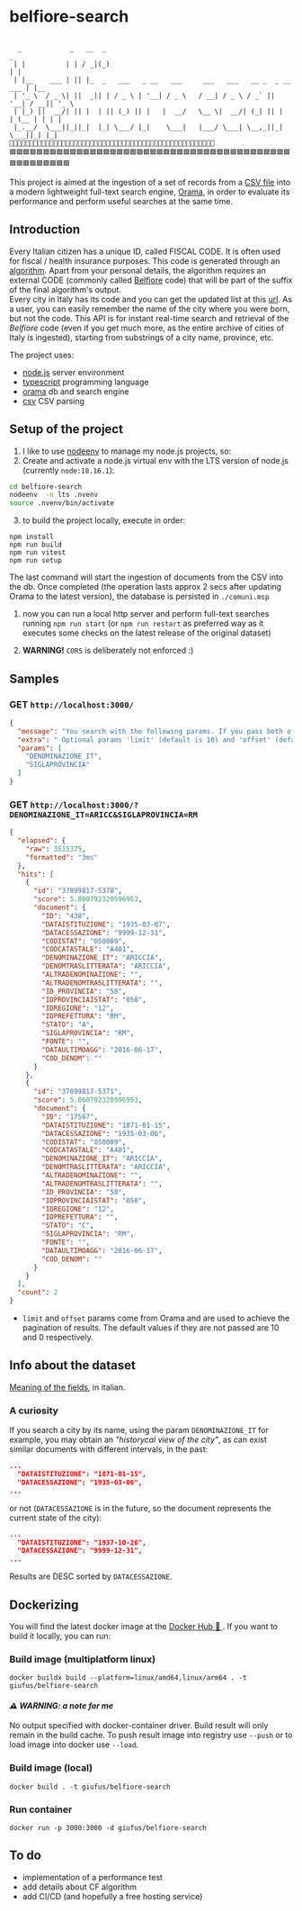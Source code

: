 # belfiore-search  

```

  _            _   __  _                                                      _      
 | |          | | / _|(_)                                                    | |    
 | |__    ___ | || |_  _   ___   _ __   ___     ___   ___   __ _  _ __   ___ | |__   
 | '_ \  / _ \| ||  _|| | / _ \ | '__| / _ \   / __| / _ \ / _` || '__| / __|| '_ \  
 | |_) ||  __/| || |  | || (_) || |   |  __/   \__ \|  __/| (_| || |   | (__ | | | | 
 |_.__/  \___||_||_|  |_| \___/ |_|    \___|   |___/ \___| \__,_||_|    \___||_| |_| 
🌸🌸🌸🌸🌸🌸🌸🌸🌸🌸🌸🌸🌸🌸🌸🌸🌸🌸🌸🌸🌸🌸🌸🌸🌸🌸🌸🌻🌸🌸🌸🌸🌸🌸🌸🌸🌸🌸🌸🌸🌸🌸🌸🌸🌸🌸🌸🌸🌸🌸🌸
🟩🟩🟩🟩🟩🟩🟩🟩🟩🟩🟩🟩🟩🟩🟩🟩🟩🟩🟩🟩🟩🟩🟩🟩🟩🟩🟩🟩🟩🟩🟩🟩🟩🟩🟩🟩🟩🟩🟩🟩🟩🟩🟩🟩🟩🟩🟩🟩🟩🟩🟩 
```


This project is aimed at the ingestion of a set of records from a [CSV file](https://www.anagrafenazionale.interno.it/wp-content/uploads/ANPR_archivio_comuni.csv) into a modern lightweight full-text search engine, [Orama](https://oramasearch.com/), in order to evaluate its performance and perform useful searches at the same time.

## Introduction  
Every Italian citizen has a unique ID, called FISCAL CODE. It is often used for fiscal / health insurance purposes. This code is generated through an [algorithm](https://www.agenziaentrate.gov.it/portale/web/guest/schede/istanze/richiesta-ts_cf/informazioni-codificazione-pf). Apart from your personal details, the algorithm requires an external CODE (commonly called [Belfiore](https://it.wikipedia.org/wiki/Codice_catastale) code) that will be part of the suffix of the final algorithm's output.  
Every city in Italy has its code and you can get the updated list at this [url](https://www.anagrafenazionale.interno.it/wp-content/uploads/ANPR_archivio_comuni.csv). As a user, you can easily remember the name of the city where you were born, but not the code. This API is for instant real-time search and retrieval of the _Belfiore_ code (even if you get much more, as the entire archive of cities of Italy is ingested), starting from substrings of a city name, province, etc. 

The project uses:  
- [node.js](https://nodejs.org/en) server environment  
- [typescript](https://www.typescriptlang.org/) programming language  
- [orama](https://oramasearch.com/) db and search engine  
- [csv](https://www.npmjs.com/package/csv) CSV parsing  

## Setup of the project  
1. I like to use [nodeenv](https://github.com/ekalinin/nodeenv) to manage my node.js projects, so:
2. Create and activate a node.js virtual env with the LTS version of node.js (currently `node:18.16.1`):  
```bash
cd belfiore-search  
nodeenv  -n lts .nvenv  
source .nvenv/bin/activate  
```
3. to build the project locally, execute in order:  
```
npm install
npm run build  
npm run vitest  
npm run setup
```
   
The last command will start the ingestion of documents from the CSV into the db. Once completed (the operation lasts approx 2 secs after updating Orama to the latest version), the database is persisted in `./comuni.msp`  
   
   1. now you can run a local http server and perform full-text searches running `npm run start`  (or `npm run restart` as preferred way as it executes some checks on the latest release of the original dataset)  
   
   2. **WARNING!** `CORS` is deliberately not enforced :)  

## Samples

### GET `http://localhost:3000/`  
```json
{
  "message": "You search with the following params. If you pass both of them, the second is used as a filter on the results",
  "extra": " Optional params 'limit' (default is 10) and 'offset' (default is 0)",
  "params": [
    "DENOMINAZIONE_IT",
    "SIGLAPROVINCIA"
  ]
}
```

### GET `http://localhost:3000/?DENOMINAZIONE_IT=ARICC&SIGLAPROVINCIA=RM`  
```json
{
  "elapsed": {
    "raw": 3515375,
    "formatted": "3ms"
  },
  "hits": [
    {
      "id": "37899817-5378",
      "score": 5.860792320596953,
      "document": {
        "﻿ID": "438",
        "DATAISTITUZIONE": "1935-03-07",
        "DATACESSAZIONE": "9999-12-31",
        "CODISTAT": "058009",
        "CODCATASTALE": "A401",
        "DENOMINAZIONE_IT": "ARICCIA",
        "DENOMTRASLITTERATA": "ARICCIA",
        "ALTRADENOMINAZIONE": "",
        "ALTRADENOMTRASLITTERATA": "",
        "ID_PROVINCIA": "58",
        "IDPROVINCIAISTAT": "058",
        "IDREGIONE": "12",
        "IDPREFETTURA": "RM",
        "STATO": "A",
        "SIGLAPROVINCIA": "RM",
        "FONTE": "",
        "DATAULTIMOAGG": "2016-06-17",
        "COD_DENOM": ""
      }
    },
    {
      "id": "37899817-5371",
      "score": 5.860792320596953,
      "document": {
        "﻿ID": "17567",
        "DATAISTITUZIONE": "1871-01-15",
        "DATACESSAZIONE": "1935-03-06",
        "CODISTAT": "058009",
        "CODCATASTALE": "A401",
        "DENOMINAZIONE_IT": "ARICCIA",
        "DENOMTRASLITTERATA": "ARICCIA",
        "ALTRADENOMINAZIONE": "",
        "ALTRADENOMTRASLITTERATA": "",
        "ID_PROVINCIA": "58",
        "IDPROVINCIAISTAT": "058",
        "IDREGIONE": "12",
        "IDPREFETTURA": "",
        "STATO": "C",
        "SIGLAPROVINCIA": "RM",
        "FONTE": "",
        "DATAULTIMOAGG": "2016-06-17",
        "COD_DENOM": ""
      }
    }
  ],
  "count": 2
}
```  

- `limit` and `offset` params come from Orama and are used to achieve the pagination of results. The default values if they are not passed are 10 and 0 respectively.

## Info about the dataset  
[Meaning of the fields](https://www.anagrafenazionale.interno.it/wp-content/uploads/2022/10/Legenda-ANPR-archivio-comuni.txt), in italian.


### A curiosity
If you search a city by its name, using the param `DENOMINAZIONE_IT` for example, you may obtain an _"historycal view of the city"_, as can exist similar documents with different intervals, in the past:  

```json  
...  
  "DATAISTITUZIONE": "1871-01-15",  
  "DATACESSAZIONE": "1935-03-06",  
...  
```
 or not (`DATACESSAZIONE` is in the future, so the document represents the current state of the city):   
```json  
...  
  "DATAISTITUZIONE": "1937-10-26",
  "DATACESSAZIONE": "9999-12-31", 
...  
```
  
Results are DESC sorted by `DATACESSAZIONE`.

## Dockerizing  

You will find the latest docker image at the [Docker Hub 🐳 ](https://hub.docker.com/r/giufus/belfiore-search). If you want to build it locally, you can run:  

### Build image (multiplatform linux)  
`docker buildx build --platform=linux/amd64,linux/arm64 . -t giufus/belfiore-search`  

#### _⚠ WARNING: a note for me_  
No output specified with docker-container driver. Build result will only remain in the build cache. To push result image into registry use `--push` or to load image into docker use `--load`.

### Build image (local)  
`docker build . -t giufus/belfiore-search`  

### Run container  
`docker run -p 3000:3000 -d giufus/belfiore-search`  



## To do
- implementation of a performance test  
- add details about CF algorithm  
- add CI/CD (and hopefully a free hosting service)
